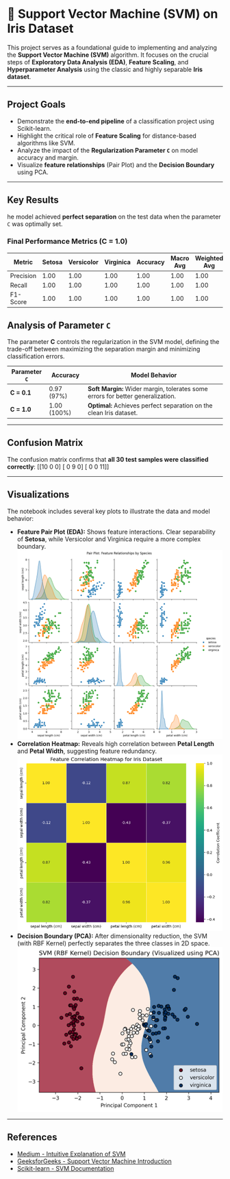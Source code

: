 # 🌸 Support Vector Machine (SVM) on Iris Dataset

This project serves as a foundational guide to implementing and analyzing the **Support Vector Machine (SVM)** algorithm. It focuses on the crucial steps of **Exploratory Data Analysis (EDA)**, **Feature Scaling**, and **Hyperparameter Analysis** using the classic and highly separable **Iris dataset**.

---

##  Project Goals
- Demonstrate the **end-to-end pipeline** of a classification project using Scikit-learn.  
- Highlight the critical role of **Feature Scaling** for distance-based algorithms like SVM.  
- Analyze the impact of the **Regularization Parameter `C`** on model accuracy and margin.  
- Visualize **feature relationships** (Pair Plot) and the **Decision Boundary** using PCA.  

---

## Key Results
he model achieved **perfect separation** on the test data when the parameter `C` was optimally set.

### Final Performance Metrics (C = 1.0)

| Metric      | Setosa | Versicolor | Virginica | Accuracy | Macro Avg | Weighted Avg |
|-------------|--------|------------|-----------|----------|------------|---------------|
| Precision   | 1.00   | 1.00       | 1.00      | 1.00     | 1.00       | 1.00          |
| Recall      | 1.00   | 1.00       | 1.00      | 1.00     | 1.00       | 1.00          |
| F1-Score    | 1.00   | 1.00       | 1.00      | 1.00     | 1.00       | 1.00          |
 
## Analysis of Parameter `C`
The parameter **C** controls the regularization in the SVM model, defining the trade-off between maximizing the separation margin and minimizing classification errors.

| Parameter `C` | Accuracy | Model Behavior |
|---------------|----------|----------------|
| **C = 0.1**   | 0.97 (97%) | **Soft Margin:** Wider margin, tolerates some errors for better generalization. |
| **C = 1.0**   | 1.00 (100%) | **Optimal:** Achieves perfect separation on the clean Iris dataset. |


---

## Confusion Matrix
The confusion matrix confirms that **all 30 test samples were classified correctly**:
[[10 0 0]
[ 0 9 0]
[ 0 0 11]]

---

## Visualizations
The notebook includes several key plots to illustrate the data and model behavior:

- **Feature Pair Plot (EDA):** Shows feature interactions. Clear separability of **Setosa**, while Versicolor and Virginica require a more complex boundary.
  ![Feature Pair Plot](images/Pair_Plot.png)
- **Correlation Heatmap:** Reveals high correlation between **Petal Length** and **Petal Width**, suggesting feature redundancy.
 ![ Correlation Heatmap](images/Feature_Correlation_Heatmap.png)
- **Decision Boundary (PCA):** After dimensionality reduction, the SVM (with RBF Kernel) perfectly separates the three classes in 2D space.  
![Decision Boundary](images/SVM_Decision_Boundary.png)
---

## References
- [Medium - Intuitive Explanation of SVM](https://medium.com/low-code-for-advanced-data-science/support-vector-machines-svm-an-intuitive-explanation-b084d6238106)  
- [GeeksforGeeks - Support Vector Machine Introduction](https://www.geeksforgeeks.org/support-vector-machine-algorithm/)  
- [Scikit-learn - SVM Documentation](https://scikit-learn.org/stable/modules/generated/sklearn.svm.SVC.html)  



